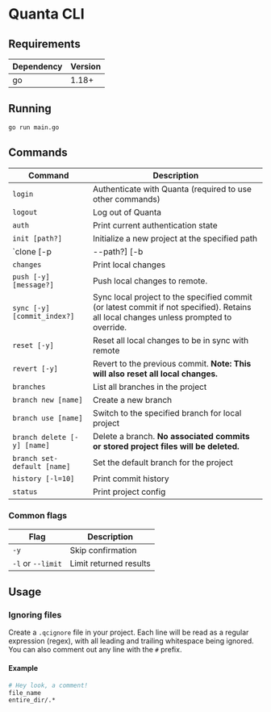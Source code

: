 # Quanta CLI


## Requirements
|Dependency|Version|
|-|-|
|go|1.18+|


## Running
```sh
go run main.go
```


## Commands
|Command|Description|
|-|-|
|`login`|Authenticate with Quanta (required to use other commands)|
|`logout`|Log out of Quanta|
|`auth`|Print current authentication state|
|`init [path?]`|Initialize a new project at the specified path|
|`clone [-p | --path?] [-b | --branch?] [blob]`|Clone a project|
|`changes`|Print local changes|
|`push [-y] [message?]`|Push local changes to remote.|
|`sync [-y] [commit_index?]`|Sync local project to the specified commit (or latest commit if not specified). Retains all local changes unless prompted to override.|
|`reset [-y]`|Reset all local changes to be in sync with remote|
|`revert [-y]`|Revert to the previous commit. **Note: This will also reset all local changes.**|
|`branches`|List all branches in the project|
|`branch new [name]`|Create a new branch|
|`branch use [name]`|Switch to the specified branch for local project|
|`branch delete [-y] [name]`|Delete a branch. **No associated commits or stored project files will be deleted.**|
|`branch set-default [name]`|Set the default branch for the project|
|`history [-l=10]`|Print commit history|
|`status`|Print project config|
### Common flags
|Flag|Description|
|-|-|
|`-y`|Skip confirmation|
|`-l` or `--limit`|Limit returned results|


## Usage

### Ignoring files
Create a `.qcignore` file in your project. Each line will be read as a regular expression (regex),
with all leading and trailing whitespace being ignored. You can also comment out any line with the
`#` prefix.
#### Example
```sh
# Hey look, a comment!
file_name
entire_dir/.*
```
